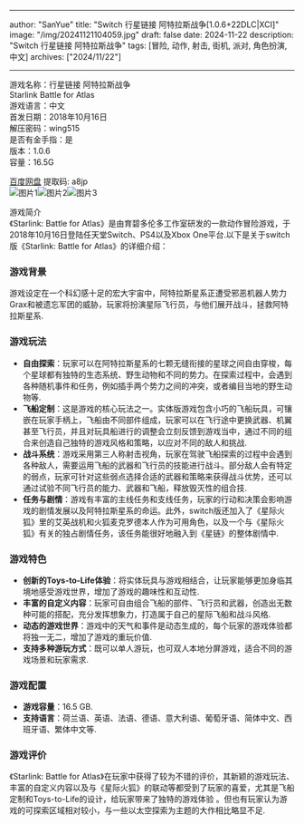 
---
author: "SanYue"
title: "Switch 行星链接 阿特拉斯战争[1.0.6+22DLC|XCI]"
image: "/img/20241121104059.jpg"
draft: false
date: 2024-11-22
description: "Switch 行星链接 阿特拉斯战争"
tags: [冒险, 动作, 射击, 街机, 派对, 角色扮演,中文]
archives: ["2024/11/22"]

---

游戏名称：行星链接 阿特拉斯战争   
Starlink Battle for Atlas    
游戏语言：中文  
首发日期：2018年10月16日  
解压密码：wing515  
是否有金手指：是  
版本：1.0.6   
容量：16.5G

[百度网盘](https://pan.baidu.com/s/1j01ZlzIPz-extRQPaEuxOA) 提取码: a8jp  
![图片1](/img/d60a46.jpg)![图片2](/img/272f51.jpg)![图片3](/img/cc5cb3.jpg)  

游戏简介  
《Starlink: Battle for Atlas》是由育碧多伦多工作室研发的一款动作冒险游戏，于2018年10月16日登陆任天堂Switch、PS4以及Xbox One平台.以下是关于switch版《Starlink: Battle for Atlas》的详细介绍：

### 游戏背景
游戏设定在一个科幻感十足的宏大宇宙中，阿特拉斯星系正遭受邪恶机器人势力Grax和被遗忘军团的威胁，玩家将扮演星际飞行员，与他们展开战斗，拯救阿特拉斯星系.

### 游戏玩法
- **自由探索**：玩家可以在阿特拉斯星系的七颗无缝衔接的星球之间自由穿梭，每个星球都有独特的生态系统、野生动物和不同的势力。在探索过程中，会遇到各种随机事件和任务，例如插手两个势力之间的冲突，或者编目当地的野生动物等.
- **飞船定制**：这是游戏的核心玩法之一。实体版游戏包含小巧的飞船玩具，可镶嵌在玩家手柄上，飞船由不同部件组成，玩家可以在飞行途中更换武器、机翼甚至飞行员，并且对玩具船进行的调整会立刻反馈到游戏当中，通过不同的组合来创造自己独特的游戏风格和策略，以应对不同的敌人和挑战.
- **战斗系统**：游戏采用第三人称射击视角，玩家在驾驶飞船探索的过程中会遇到各种敌人，需要运用飞船的武器和飞行员的技能进行战斗。部分敌人会有特定的弱点，玩家可针对这些弱点选择合适的武器和策略来获得战斗优势，还可以通过试验不同飞行员的能力、武器和飞船，释放毁灭性的组合技.
- **任务与剧情**：游戏有丰富的主线任务和支线任务，玩家的行动和决策会影响游戏的剧情发展以及阿特拉斯星系的命运。此外，switch版还加入了《星际火狐》里的艾英战机和火狐麦克罗德本人作为可用角色，以及一个与《星际火狐》有关的独占剧情任务，该任务能很好地融入到《星链》的整体剧情中.

### 游戏特色
- **创新的Toys-to-Life体验**：将实体玩具与游戏相结合，让玩家能够更加身临其境地感受游戏世界，增加了游戏的趣味性和互动性.
- **丰富的自定义内容**：玩家可自由组合飞船的部件、飞行员和武器，创造出无数种可能的搭配，充分发挥想象力，打造属于自己的星际飞船和战斗风格.
- **动态的游戏世界**：游戏中的天气和事件是动态生成的，每个玩家的游戏体验都将独一无二，增加了游戏的重玩价值.
- **支持多种游玩方式**：既可以单人游玩，也可双人本地分屏游戏，适合不同的游戏场景和玩家需求.

### 游戏配置
- **游戏容量**：16.5 GB.
- **支持语言**：荷兰语、英语、法语、德语、意大利语、葡萄牙语、简体中文、西班牙语、繁体中文等.

### 游戏评价
《Starlink: Battle for Atlas》在玩家中获得了较为不错的评价，其新颖的游戏玩法、丰富的自定义内容以及与《星际火狐》的联动等都受到了玩家的喜爱，尤其是飞船定制和Toys-to-Life的设计，给玩家带来了独特的游戏体验 。但也有玩家认为游戏的可探索区域相对较小，与一些以太空探索为主题的大作相比略显不足.
 
